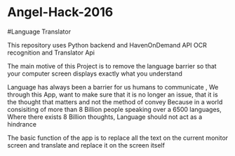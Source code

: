 # Angel-Hack-2016

#Language Translator

This repository uses Python backend and HavenOnDemand API OCR recognition and Translator Api

The main motive of this Project is to remove the language barrier so that your computer screen displays exactly what you understand

Language has always been a barrier for us humans to communicate ,
We through this App, want to make sure that it is no longer an issue,
that it is the thought that matters and not the method of convey
Because in a world consisiting of more than 8 Billion people speaking over a 6500 languages,
Where there exists 8 Billion thoughts, Language should not act as a hindrance

The basic function of the app is to replace all the text on the current monitor screen and translate and replace it on the screen itself
